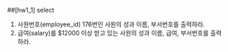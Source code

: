 ##[hw1_1] select  
1. 사원번호(employee_id) 176번인 사원의 성과 이름, 부서번호를 출력하라.  
2. 급여(salary)를 $12000 이상 받고 있는 사원의 성과 이름, 급여, 부서번호를 출력하라.  